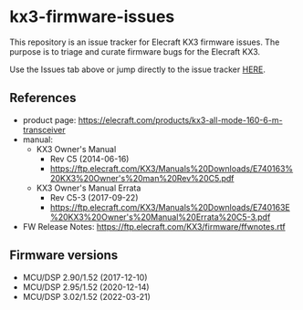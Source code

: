 # kx3-firmware-issues

This repository is an issue tracker for Elecraft KX3 firmware issues.  The purpose is to triage and curate firmware bugs for the Elecraft KX3.

Use the Issues tab above or jump directly to the issue tracker [HERE](https://github.com/drewarnett/kx3-firmware-issues/issues).

## References

* product page:  https://elecraft.com/products/kx3-all-mode-160-6-m-transceiver
* manual:
    * KX3 Owner's Manual
        * Rev C5 (2014-06-16)
        * https://ftp.elecraft.com/KX3/Manuals%20Downloads/E740163%20KX3%20Owner's%20man%20Rev%20C5.pdf
    * KX3 Owner's Manual Errata
        * Rev C5-3 (2017-09-22)
        * https://ftp.elecraft.com/KX3/Manuals%20Downloads/E740163E%20KX3%20Owner's%20Manual%20Errata%20C5-3.pdf
 * FW Release Notes:  https://ftp.elecraft.com/KX3/firmware/ffwnotes.rtf
 
 ## Firmware versions
 
 * MCU/DSP 2.90/1.52 (2017-12-10)
 * MCU/DSP 2.95/1.52 (2020-12-14)
 * MCU/DSP 3.02/1.52 (2022-03-21)
